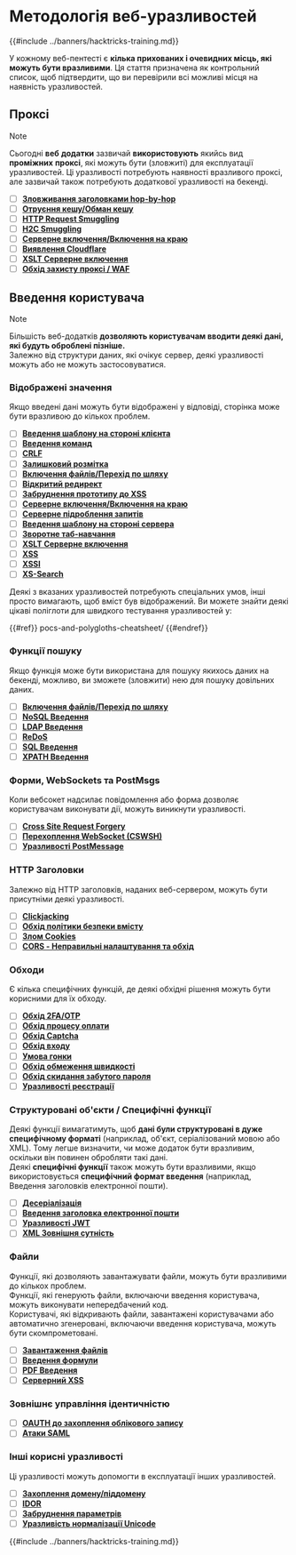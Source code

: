 # Методологія веб-уразливостей

{{#include ../banners/hacktricks-training.md}}

У кожному веб-пентесті є **кілька прихованих і очевидних місць, які можуть бути вразливими**. Ця стаття призначена як контрольний список, щоб підтвердити, що ви перевірили всі можливі місця на наявність уразливостей.

## Проксі

> [!NOTE]
> Сьогодні **веб** **додатки** зазвичай **використовують** якийсь вид **проміжних** **проксі**, які можуть бути (зловжиті) для експлуатації уразливостей. Ці уразливості потребують наявності вразливого проксі, але зазвичай також потребують додаткової уразливості на бекенді.

- [ ] [**Зловживання заголовками hop-by-hop**](abusing-hop-by-hop-headers.md)
- [ ] [**Отруєння кешу/Обман кешу**](cache-deception/index.html)
- [ ] [**HTTP Request Smuggling**](http-request-smuggling/)
- [ ] [**H2C Smuggling**](h2c-smuggling.md)
- [ ] [**Серверне включення/Включення на краю**](server-side-inclusion-edge-side-inclusion-injection.md)
- [ ] [**Виявлення Cloudflare**](../network-services-pentesting/pentesting-web/uncovering-cloudflare.md)
- [ ] [**XSLT Серверне включення**](xslt-server-side-injection-extensible-stylesheet-language-transformations.md)
- [ ] [**Обхід захисту проксі / WAF**](proxy-waf-protections-bypass.md)

## **Введення користувача**

> [!NOTE]
> Більшість веб-додатків **дозволяють користувачам вводити деякі дані, які будуть оброблені пізніше.**\
> Залежно від структури даних, які очікує сервер, деякі уразливості можуть або не можуть застосовуватися.

### **Відображені значення**

Якщо введені дані можуть бути відображені у відповіді, сторінка може бути вразливою до кількох проблем.

- [ ] [**Введення шаблону на стороні клієнта**](client-side-template-injection-csti.md)
- [ ] [**Введення команд**](command-injection.md)
- [ ] [**CRLF**](crlf-0d-0a.md)
- [ ] [**Залишковий розмітка**](dangling-markup-html-scriptless-injection/index.html)
- [ ] [**Включення файлів/Перехід по шляху**](file-inclusion/index.html)
- [ ] [**Відкритий редирект**](open-redirect.md)
- [ ] [**Забруднення прототипу до XSS**](deserialization/nodejs-proto-prototype-pollution/index.html#client-side-prototype-pollution-to-xss)
- [ ] [**Серверне включення/Включення на краю**](server-side-inclusion-edge-side-inclusion-injection.md)
- [ ] [**Серверне підроблення запитів**](ssrf-server-side-request-forgery/index.html)
- [ ] [**Введення шаблону на стороні сервера**](ssti-server-side-template-injection/index.html)
- [ ] [**Зворотне таб-навчання**](reverse-tab-nabbing.md)
- [ ] [**XSLT Серверне включення**](xslt-server-side-injection-extensible-stylesheet-language-transformations.md)
- [ ] [**XSS**](xss-cross-site-scripting/index.html)
- [ ] [**XSSI**](xssi-cross-site-script-inclusion.md)
- [ ] [**XS-Search**](xs-search/index.html)

Деякі з вказаних уразливостей потребують спеціальних умов, інші просто вимагають, щоб вміст був відображений. Ви можете знайти деякі цікаві поліглоти для швидкого тестування уразливостей у:

{{#ref}}
pocs-and-polygloths-cheatsheet/
{{#endref}}

### **Функції пошуку**

Якщо функція може бути використана для пошуку якихось даних на бекенді, можливо, ви зможете (зловжити) нею для пошуку довільних даних.

- [ ] [**Включення файлів/Перехід по шляху**](file-inclusion/index.html)
- [ ] [**NoSQL Введення**](nosql-injection.md)
- [ ] [**LDAP Введення**](ldap-injection.md)
- [ ] [**ReDoS**](regular-expression-denial-of-service-redos.md)
- [ ] [**SQL Введення**](sql-injection/index.html)
- [ ] [**XPATH Введення**](xpath-injection.md)

### **Форми, WebSockets та PostMsgs**

Коли вебсокет надсилає повідомлення або форма дозволяє користувачам виконувати дії, можуть виникнути уразливості.

- [ ] [**Cross Site Request Forgery**](csrf-cross-site-request-forgery.md)
- [ ] [**Перехоплення WebSocket (CSWSH)**](websocket-attacks.md)
- [ ] [**Уразливості PostMessage**](postmessage-vulnerabilities/index.html)

### **HTTP Заголовки**

Залежно від HTTP заголовків, наданих веб-сервером, можуть бути присутніми деякі уразливості.

- [ ] [**Clickjacking**](clickjacking.md)
- [ ] [**Обхід політики безпеки вмісту**](content-security-policy-csp-bypass/index.html)
- [ ] [**Злом Cookies**](hacking-with-cookies/index.html)
- [ ] [**CORS - Неправильні налаштування та обхід**](cors-bypass.md)

### **Обходи**

Є кілька специфічних функцій, де деякі обхідні рішення можуть бути корисними для їх обходу.

- [ ] [**Обхід 2FA/OTP**](2fa-bypass.md)
- [ ] [**Обхід процесу оплати**](bypass-payment-process.md)
- [ ] [**Обхід Captcha**](captcha-bypass.md)
- [ ] [**Обхід входу**](login-bypass/index.html)
- [ ] [**Умова гонки**](race-condition.md)
- [ ] [**Обхід обмеження швидкості**](rate-limit-bypass.md)
- [ ] [**Обхід скидання забутого пароля**](reset-password.md)
- [ ] [**Уразливості реєстрації**](registration-vulnerabilities.md)

### **Структуровані об'єкти / Специфічні функції**

Деякі функції вимагатимуть, щоб **дані були структуровані в дуже специфічному форматі** (наприклад, об'єкт, серіалізований мовою або XML). Тому легше визначити, чи може додаток бути вразливим, оскільки він повинен обробляти такі дані.\
Деякі **специфічні функції** також можуть бути вразливими, якщо використовується **специфічний формат введення** (наприклад, Введення заголовків електронної пошти).

- [ ] [**Десеріалізація**](deserialization/index.html)
- [ ] [**Введення заголовка електронної пошти**](email-injections.md)
- [ ] [**Уразливості JWT**](hacking-jwt-json-web-tokens.md)
- [ ] [**XML Зовнішня сутність**](xxe-xee-xml-external-entity.md)

### Файли

Функції, які дозволяють завантажувати файли, можуть бути вразливими до кількох проблем.\
Функції, які генерують файли, включаючи введення користувача, можуть виконувати непередбачений код.\
Користувачі, які відкривають файли, завантажені користувачами або автоматично згенеровані, включаючи введення користувача, можуть бути скомпрометовані.

- [ ] [**Завантаження файлів**](file-upload/index.html)
- [ ] [**Введення формули**](formula-csv-doc-latex-ghostscript-injection.md)
- [ ] [**PDF Введення**](xss-cross-site-scripting/pdf-injection.md)
- [ ] [**Серверний XSS**](xss-cross-site-scripting/server-side-xss-dynamic-pdf.md)

### **Зовнішнє управління ідентичністю**

- [ ] [**OAUTH до захоплення облікового запису**](oauth-to-account-takeover.md)
- [ ] [**Атаки SAML**](saml-attacks/index.html)

### **Інші корисні уразливості**

Ці уразливості можуть допомогти в експлуатації інших уразливостей.

- [ ] [**Захоплення домену/піддомену**](domain-subdomain-takeover.md)
- [ ] [**IDOR**](idor.md)
- [ ] [**Забруднення параметрів**](parameter-pollution.md)
- [ ] [**Уразливість нормалізації Unicode**](unicode-injection/index.html)

{{#include ../banners/hacktricks-training.md}}
